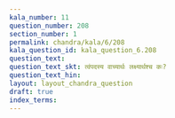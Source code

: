 ```yaml
---
kala_number: 11
question_number: 208
section_number: 1
permalink: chandra/kala/6/208
kala_question_id: kala_question_6.208
question_text: 
question_text_skt: त्वंपदस्य वाच्यार्थः लक्ष्यार्थश्च कः?
question_text_hin: 
layout: layout_chandra_question
draft: true
index_terms:
---
```


<!-- skt-start -->

<!-- skt-end -->

<!-- eng-start -->
<!-- eng-end -->

